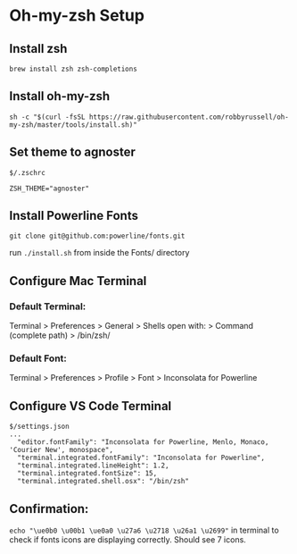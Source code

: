 # Oh-my-zsh Setup

## Install zsh

`brew install zsh zsh-completions`

## Install oh-my-zsh

`sh -c "$(curl -fsSL https://raw.githubusercontent.com/robbyrussell/oh-my-zsh/master/tools/install.sh)"`

## Set theme to agnoster

```
$/.zschrc

ZSH_THEME="agnoster"
```

## Install Powerline Fonts

`git clone git@github.com:powerline/fonts.git`

run `./install.sh` from inside the Fonts/ directory

## Configure Mac Terminal

### Default Terminal:

Terminal > Preferences > General > Shells open with: > Command (complete path) > /bin/zsh/

### Default Font:

Terminal > Preferences > Profile > Font > Inconsolata for Powerline

## Configure VS Code Terminal

```
$/settings.json
...
  "editor.fontFamily": "Inconsolata for Powerline, Menlo, Monaco, 'Courier New', monospace",
  "terminal.integrated.fontFamily": "Inconsolata for Powerline",
  "terminal.integrated.lineHeight": 1.2,
  "terminal.integrated.fontSize": 15,
  "terminal.integrated.shell.osx": "/bin/zsh"
```

## Confirmation:

`echo "\ue0b0 \u00b1 \ue0a0 \u27a6 \u2718 \u26a1 \u2699"` in terminal to check if fonts icons are displaying correctly. Should see 7 icons.
